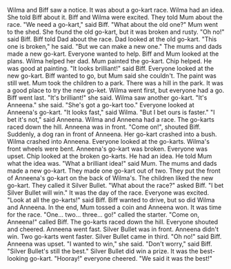Wilma and Biff saw a notice.
It was about a go-kart race.
Wilma had an idea.
She told Biff about it.
Biff and Wilma were excited.
They told Mum about the race.
"We need a go-kart," said Biff.
"What about the old one?"
Mum went to the shed.
She found the old go-kart, but it was broken and rusty.
"Oh no!" said Biff.
Biff told Dad about the race.
Dad looked at the old go-kart.
"This one is broken," he said.
"But we can make a new one."
The mums and dads made a new go-kart.
Everyone wanted to help.
Biff and Mum looked at the plans.
Wilma helped her dad.
Mum painted the go-kart.
Chip helped.
He was good at painting.
"It looks brilliant!" said Biff.
Everyone looked at the new go-kart.
Biff wanted to go, but Mum said she couldn't.
The paint was still wet.
Mum took the children to a park.
There was a hill in the park.
It was a good place to try the new go-ket.
Wilma went first, but everyone had a go.
Biff went last.
"It's brilliant!" she said.
Wilma saw another go-kart.
"It's Anneena." she said.
"She's got a go-kart too."
Everyone looked at Anneena's go-kart.
"It looks fast," said Wilma.
"But I bet ours is faster."
"I bet it's not," said Anneena.
Wilma and Anneena had a race.
The go-karts raced down the hill.
Anneena was in front.
"Come on!", shouted Biff.
Suddenly, a dog ran in front of Anneena.
Her go-kart crashed into a bush.
Wilma crashed into Anneena.
Everyone looked at the go-karts.
Wilma's front wheels were bent.
Anneena's go-kart was broken.
Everyone was upset.
Chip looked at the broken go-karts.
He had an idea.
He told Mum what the idea was.
"What a brilliant idea!" said Mum.
The mums and dads made a new go-kart.
They made one go-kart out of two.
They put the front of Anneena's go-kart on the back of Wilma's.
The children liked the new go-kart.
They called it Silver Bullet.
"What about the race?" asked Biff.
"I bet Silver Bullet will win."
It was the day of the race.
Everyone was excited.
"Look at all the go-karts!" said Biff.
Biff wanted to drive, but so did Wilma and Anneena.
In the end, Mum tossed a coin and Anneena won.
It was time for the race.
"One... two... three... go!" called the starter.
"Come on, Anneena!" called Biff.
The go-karts raced down the hill.
Everyone shouted and cheered.
Anneena went fast.
Silver Bullet was in front.
Anneena didn't win.
Two go-karts went faster.
Silver Bullet came in third.
"Oh no!" said Biff.
Anneena was upset.
"I wanted to win," she said.
"Don't worry," said Biff.
"Silver Bullet's still the best."
Silver Bullet did win a prize.
It was the best-looking go-kart.
"Hooray!" everyone cheered.
"We said it was the best!"
